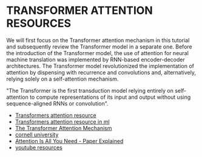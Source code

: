 # TRANSFORMER ATTENTION RESOURCES

We will first focus on the Transformer attention mechanism in this tutorial and subsequently review the Transformer model in a separate one.
Before the introduction of the Transformer model, the use of attention for neural machine translation was implemented by RNN-based encoder-decoder architectures. The Transformer model revolutionized the implementation of attention by dispensing with recurrence and convolutions and, alternatively, relying solely on a self-attention mechanism.

"The Transformer is the first transduction model relying entirely on self-attention to compute representations of its input and output without using sequence-aligned RNNs or convolution".

- [Transformers attention resource](https://d2l.ai/chapter_attention-mechanisms-and-transformers/index.html)
- [Transformers attention resource in ml](https://www.dominodatalab.com/blog/transformers-self-attention-to-the-rescue)
- [The Transformer Attention Mechanism](https://machinelearningmastery.com/the-transformer-attention-mechanism/)
- [cornell university](https://arxiv.org/abs/2209.09735)
- [Attention Is All You Need - Paper Explained](https://www.youtube.com/watch?v=XowwKOAWYoQ)
- [youtube resources](https://www.youtube.com/watch?v=XowwKOAWYoQ)